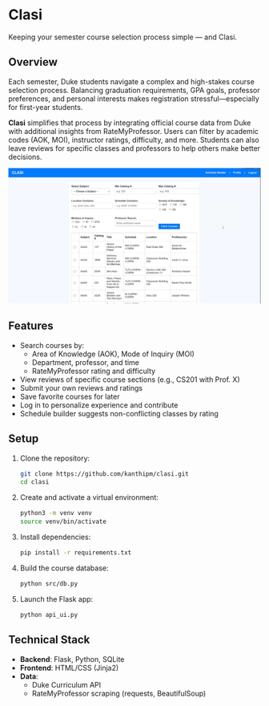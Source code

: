 # Clasi

Keeping your semester course selection process simple — and Clasi.

## Overview

Each semester, Duke students navigate a complex and high-stakes course selection process. Balancing graduation requirements, GPA goals, professor preferences, and personal interests makes registration stressful—especially for first-year students.

**Clasi** simplifies that process by integrating official course data from Duke with additional insights from RateMyProfessor. Users can filter by academic codes (AOK, MOI), instructor ratings, difficulty, and more. Students can also leave reviews for specific classes and professors to help others make better decisions.

![Clasi User Interface](clasi_ui.png)

## Features

- Search courses by:
  - Area of Knowledge (AOK), Mode of Inquiry (MOI)
  - Department, professor, and time
  - RateMyProfessor rating and difficulty
- View reviews of specific course sections (e.g., CS201 with Prof. X)
- Submit your own reviews and ratings
- Save favorite courses for later
- Log in to personalize experience and contribute
- Schedule builder suggests non-conflicting classes by rating

## Setup

1. Clone the repository:
   ```bash
   git clone https://github.com/kanthipm/clasi.git
   cd clasi
   ```

2. Create and activate a virtual environment:
   ```bash
   python3 -m venv venv
   source venv/bin/activate
   ```

3. Install dependencies:
   ```bash
   pip install -r requirements.txt
   ```

4. Build the course database:
   ```bash
   python src/db.py
   ```

5. Launch the Flask app:
   ```bash
   python api_ui.py
   ```

## Technical Stack

- **Backend**: Flask, Python, SQLite
- **Frontend**: HTML/CSS (Jinja2)
- **Data**:
  - Duke Curriculum API
  - RateMyProfessor scraping (requests, BeautifulSoup)

